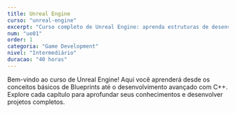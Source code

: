 ```yaml
---
title: Unreal Engine
curso: "unreal-engine"
excerpt: "Curso completo de Unreal Engine: aprenda estruturas de desenvolvimento, lógica de programação, Blueprints e C++."
num: "ue01"
order: 1
categoria: "Game Development"
nivel: "Intermediário"
duracao: "40 horas"
---
```


Bem-vindo ao curso de Unreal Engine! Aqui você aprenderá desde os conceitos básicos de Blueprints até o desenvolvimento avançado com C++. Explore cada capítulo para aprofundar seus conhecimentos e desenvolver projetos completos.
